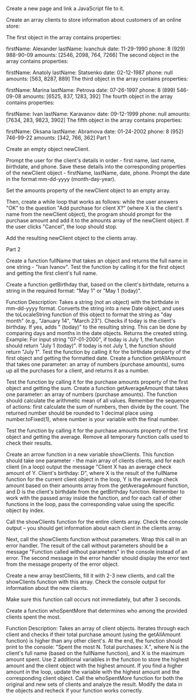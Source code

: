 Create a new page and link a JavaScript file to it.

Create an array clients to store information about customers of an online store:

The first object in the array contains properties:

firstName: Alexander
lastName: Ivanchuk
date: 11-29-1990
phone: 8 (929) 988-90-09
amounts: [2546, 2098, 764, 7266]
The second object in the array contains properties:

firstName: Anatoly
lastName: Statsenko
date: 02-12-1987
phone: null
amounts: [563, 8287, 889]
The third object in the array contains properties:

firstName: Marina
lastName: Petrova
date: 07-26-1997
phone: 8 (899) 546-09-08
amounts: [6525, 837, 1283, 392]
The fourth object in the array contains properties:

firstName: Ivan
lastName: Karavanov
date: 09-12-1999
phone: null
amounts: [7634, 283, 9823, 3902]
The fifth object in the array contains properties:

firstName: Oksana
lastName: Abramova
date: 01-24-2002
phone: 8 (952) 746-99-22
amounts: [342, 766, 362]
Part 1

Create an empty object newClient.

Prompt the user for the client's details in order - first name, last name, birthdate, and phone. Save these details into the corresponding properties of the newClient object - firstName, lastName, date, phone. Prompt the date in the format mm-dd-yyyy (month-day-year).

Set the amounts property of the newClient object to an empty array.

Then, create a while loop that works as follows: while the user answers "OK" to the question "Add purchase for client X?" (where X is the client's name from the newClient object), the program should prompt for the purchase amount and add it to the amounts array of the newClient object. If the user clicks "Cancel", the loop should stop.

Add the resulting newClient object to the clients array.

Part 2

Create a function fullName that takes an object and returns the full name in one string - "Ivan Ivanov". Test the function by calling it for the first object and getting the first client's full name.

Create a function getBirthday that, based on the client's birthdate, returns a string in the required format: "May 1" or "May 1 (today)".

Function Description:
Takes a string (not an object) with the birthdate in mm-dd-yyyy format.
Converts the string into a new Date object, and uses the toLocaleString function of this object to format the string as "day month" (e.g., "January 14", "March 23").
Checks if today is the client's birthday. If yes, adds " (today)" to the resulting string. This can be done by comparing days and months in the date objects.
Returns the created string.
Example:
For input string "07-01-2000", if today is July 1, the function should return "July 1 (today)". If today is not July 1, the function should return "July 1".
Test the function by calling it for the birthdate property of the first object and getting the formatted date.
Create a function getAllAmount that takes one parameter: an array of numbers (purchase amounts), sums up all the purchases for a client, and returns it as a number.

Test the function by calling it for the purchase amounts property of the first object and getting the sum.
Create a function getAverageAmount that takes one parameter: an array of numbers (purchase amounts). The function should calculate the arithmetic mean of all values. Remember the sequence of actions: first calculate the sum of numbers, then divide by the count. The returned number should be rounded to 1 decimal place using number.toFixed(1), where number is your variable with the final number.

Test the function by calling it for the purchase amounts property of the first object and getting the average.
Remove all temporary function calls used to check their results.

Create an arrow function in a new variable showClients. This function should take one parameter - the main array of clients clients, and for each client (in a loop) output the message "Client X has an average check amount of Y. Client's birthday: D", where X is the result of the fullName function for the current client object in the loop, Y is the average check amount based on their amounts array from the getAverageAmount function, and D is the client's birthdate from the getBirthday function. Remember to work with the passed array inside the function, and for each call of other functions in the loop, pass the corresponding value using the specific object by index.

Call the showClients function for the entire clients array. Check the console output – you should get information about each client in the clients array.

Next, call the showClients function without parameters. Wrap this call in an error handler. The result of the call without parameters should be a message "Function called without parameters" in the console instead of an error. The second message in the error handler should display the error text from the message property of the error object.

Create a new array bestClients, fill it with 2-3 new clients, and call the showClients function with this array. Check the console output for information about the new clients.

Make sure this function call occurs not immediately, but after 3 seconds.

Create a function whoSpentMore that determines who among the provided clients spent the most.

Function Description:
Takes an array of client objects.
Iterates through each client and checks if their total purchase amount (using the getAllAmount function) is higher than any other client's.
At the end, the function should print to the console: "Spent the most N. Total purchases: X.", where N is the client's full name (based on the fullName function), and X is the maximum amount spent.
Use 2 additional variables in the function to store the highest amount and the client object with the highest amount. If you find a higher amount in the loop, update the variable with the highest amount and the corresponding client object.
Call the whoSpentMore function for both the original and new sets of clients and analyze the result. Modify the data in the objects and recheck if your function works correctly.

